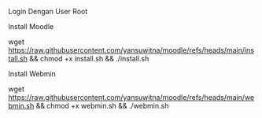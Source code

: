 Login Dengan User Root

Install Moodle

wget https://raw.githubusercontent.com/yansuwitna/moodle/refs/heads/main/install.sh && chmod +x install.sh && ./install.sh

Install Webmin

wget https://raw.githubusercontent.com/yansuwitna/moodle/refs/heads/main/webmin.sh && chmod +x webmin.sh && ./webmin.sh


